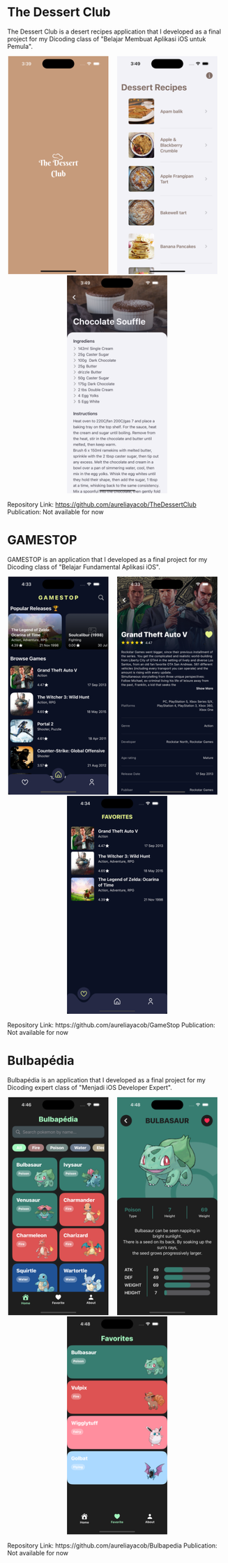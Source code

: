 # The Dessert Club
The Dessert Club is a desert recipes application that I developed as a final project for my Dicoding class of "Belajar Membuat Aplikasi iOS untuk Pemula".
<p align="center">
<img src="images/thedessertclub_0.png" width="230" title="">&nbsp;&nbsp;&nbsp;&nbsp;&nbsp;<img src="images/thedessertclub_1.png" width="230" title="">&nbsp;&nbsp;&nbsp;&nbsp;&nbsp;<img src="images/thedessertclub_2.png" width="230" title="">
</p>

Repository Link: https://github.com/aureliayacob/TheDessertClub
Publication: Not available for now

# GAMESTOP
GAMESTOP is an application that I developed as a final project for my Dicoding class of "Belajar Fundamental Aplikasi iOS".
<p align="center">
<img src="images/gamestop1.png" width="230" title="">&nbsp;&nbsp;&nbsp;&nbsp;&nbsp;<img src="images/gamestop2.png" width="230" title="">&nbsp;&nbsp;&nbsp;&nbsp;&nbsp;<img src="images/gamestop3.png" width="230" title="">
</p>
Repository Link: https://github.com/aureliayacob/GameStop
Publication: Not available for now

# Bulbapédia
Bulbapédia is an application that I developed as a final project for my Dicoding expert class of "Menjadi iOS Developer Expert".
<p align="center">
<img src="images/bulbapedia1.png" width="230" title="">&nbsp;&nbsp;&nbsp;&nbsp;&nbsp;<img src="images/bulbapedia2.png" width="230" title="">&nbsp;&nbsp;&nbsp;&nbsp;&nbsp;<img src="images/bulbapedia3.png" width="230" title="">
</p>
Repository Link: https://github.com/aureliayacob/Bulbapedia
Publication: Not available for now
